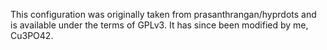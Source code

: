 This configuration was originally taken from prasanthrangan/hyprdots and is available under the terms of GPLv3.
It has since been modified by me, Cu3PO42.

